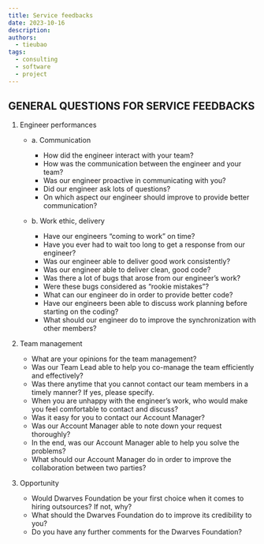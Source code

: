 ```yaml
---
title: Service feedbacks
date: 2023-10-16
description:
authors:
  - tieubao
tags:
  - consulting
  - software
  - project
---
```


## GENERAL QUESTIONS FOR SERVICE FEEDBACKS

1. Engineer performances

   - a. Communication

     - How did the engineer interact with your team?
     - How was the communication between the engineer and your team?
     - Was our engineer proactive in communicating with you?
     - Did our engineer ask lots of questions?
     - On which aspect our engineer should improve to provide better communication?

   - b. Work ethic, delivery
     - Have our engineers “coming to work” on time?
     - Have you ever had to wait too long to get a response from our engineer?
     - Was our engineer able to deliver good work consistently?
     - Was our engineer able to deliver clean, good code?
     - Was there a lot of bugs that arose from our engineer’s work?
     - Were these bugs considered as “rookie mistakes”?
     - What can our engineer do in order to provide better code?
     - Have our engineers been able to discuss work planning before starting on the coding?
     - What should our engineer do to improve the synchronization with other members?

2. Team management

   - What are your opinions for the team management?
   - Was our Team Lead able to help you co-manage the team efficiently and effectively?
   - Was there anytime that you cannot contact our team members in a timely manner? If yes, please specify.
   - When you are unhappy with the engineer’s work, who would make you feel comfortable to contact and discuss?
   - Was it easy for you to contact our Account Manager?
   - Was our Account Manager able to note down your request thoroughly?
   - In the end, was our Account Manager able to help you solve the problems?
   - What should our Account Manager do in order to improve the collaboration between two parties?

3. Opportunity
   - Would Dwarves Foundation be your first choice when it comes to hiring outsources? If not, why?
   - What should the Dwarves Foundation do to improve its credibility to you?
   - Do you have any further comments for the Dwarves Foundation?
